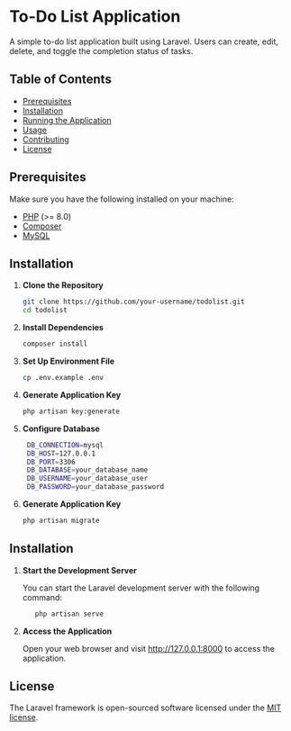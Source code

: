 # To-Do List Application

A simple to-do list application built using Laravel. Users can create, edit, delete, and toggle the completion status of tasks.

## Table of Contents

- [Prerequisites](#prerequisites)
- [Installation](#installation)
- [Running the Application](#running-the-application)
- [Usage](#usage)
- [Contributing](#contributing)
- [License](#license)

## Prerequisites

Make sure you have the following installed on your machine:

- [PHP](https://www.php.net/downloads) (>= 8.0)
- [Composer](https://getcomposer.org/download/)
- [MySQL](https://dev.mysql.com/downloads/mysql/)

## Installation

1. **Clone the Repository**

   ```bash
   git clone https://github.com/your-username/todolist.git
   cd todolist

2. **Install Dependencies**

   ```bash
   composer install

3. **Set Up Environment File**

   ```bash
   cp .env.example .env

4. **Generate Application Key**

   ```bash
   php artisan key:generate

5. **Configure Database**

   ```bash
    DB_CONNECTION=mysql
    DB_HOST=127.0.0.1
    DB_PORT=3306
    DB_DATABASE=your_database_name
    DB_USERNAME=your_database_user
    DB_PASSWORD=your_database_password

6. **Generate Application Key**

   ```bash
   php artisan migrate


## Installation

1. **Start the Development Server**

    You can start the Laravel development server with the following command:

    ```bash
       php artisan serve

2. **Access the Application**

    Open your web browser and visit http://127.0.0.1:8000 to access the application.

## License

The Laravel framework is open-sourced software licensed under the [MIT license](https://opensource.org/licenses/MIT).
